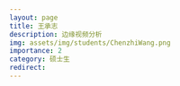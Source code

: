 ```yaml
---
layout: page
title: 王承志
description: 边缘视频分析
img: assets/img/students/ChenzhiWang.png
importance: 2
category: 硕士生
redirect:
---
```

